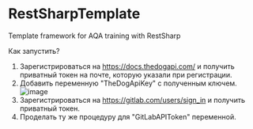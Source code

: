 # RestSharpTemplate
Template framework for AQA training with RestSharp

Как запустить?
1) Зарегистрироваться на https://docs.thedogapi.com/ и получить приватный токен на почте, которую указали при регистрации.
2) Добавить переменную "TheDogApiKey" с полученным ключем.
![image](https://user-images.githubusercontent.com/31204535/128337505-f55016e3-7be3-4eac-99ce-3fbfb733f849.png)
3) Зарегистрироваться на https://gitlab.com/users/sign_in и получить приватный токен.
4) Проделать ту же процедуру для "GitLabAPIToken" переменной.
